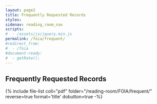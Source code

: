 ```yaml
---
layout: page2
title: Frequently Requested Records
styles:
sidenav: reading_room_nav
scripts:
#  - /assets/js/jquery.min.js
permalink: /foia/frequent/
#redirect_from:
#  - /foia
#document-ready:
#  - getRate();
---
```


## Frequently Requested Records

{% include file-list coll="pdf" folder="/reading-room/FOIA/frequent/" reverse=true format='title' dobutton=true -%}

<!-- CONTENT END -->

